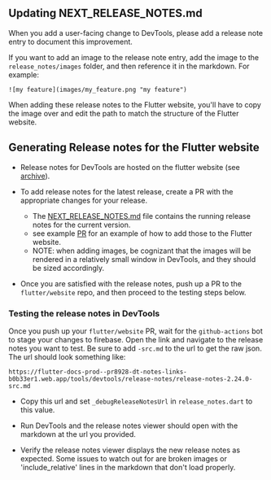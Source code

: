 ## Updating NEXT_RELEASE_NOTES.md
When you add a user-facing change to DevTools, please add a release note entry to document this improvement.

If you want to add an image to the release note entry, add the image to the `release_notes/images` folder,
and then reference it in the markdown. For example:

```
![my feature](images/my_feature.png "my feature")
```

When adding these release notes to the Flutter website, you'll have to copy the image over and edit the path
to match the structure of the Flutter website.

## Generating Release notes for the Flutter website
- Release notes for DevTools are hosted on the flutter website (see [archive](https://docs.flutter.dev/tools/devtools/release-notes)).
- To add release notes for the latest release, create a PR with the appropriate changes for your release.
    - The [NEXT_RELEASE_NOTES.md](NEXT_RELEASE_NOTES.md) file contains the running release notes for the current version.
    - see example [PR](https://github.com/flutter/website/pull/6791) for an example of how to add those to the Flutter website.
    - NOTE: when adding images, be cognizant that the images will be rendered in a relatively small window in DevTools, and they should be sized accordingly.

- Once you are satisfied with the release notes, push up a PR to the `flutter/website` repo, and then 
proceed to the testing steps below.

### Testing the release notes in DevTools
Once you push up your `flutter/website` PR, wait for the `github-actions` bot to stage your changes
to firebase. Open the link and navigate to the release notes you want to test. Be sure to add `-src.md`
to the url to get the raw json. The url should look something like:
```
https://flutter-docs-prod--pr8928-dt-notes-links-b0b33er1.web.app/tools/devtools/release-notes/release-notes-2.24.0-src.md
```
- Copy this url and set `_debugReleaseNotesUrl` in `release_notes.dart` to this value.

- Run DevTools and the release notes viewer should open with the markdown at the url you provided.

- Verify the release notes viewer displays the new release notes as expected. Some issues to watch out for are broken images or 'include_relative' lines in the markdown that don't load properly.
